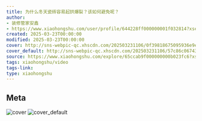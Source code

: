 ```yaml
---
title: 为什么冬天瓷砖容易起拱爆裂？该如何避免呢？
author:
- 装修管家安鑫
- https://www.xiaohongshu.com/user/profile/644228ff000000001f032814?xsec_token=undefined
created: 2025-03-23T00:00:00
modified: 2025-03-23T00:00:00
cover: http://sns-webpic-qc.xhscdn.com/202503231106/0f39818675095936e9ed576e8e134225/1040g00830v5i671g5a005p2253vnua0k41bnfhg!nc_n_webp_prv_1
cover_default: http://sns-webpic-qc.xhscdn.com/202503231106/57c86c067431daf519d55a0e6c536a13/1040g00830v5i671g5a005p2253vnua0k41bnfhg!nc_n_webp_mw_1
source: https://www.xiaohongshu.com/explore/65ccab9f000000000b023fc6?xsec_token=AByHIHCtKRAPfWXKSVn0p_wzTMhnKp0vEh9jyo29KbnzA=
tags: xiaohongshu/video
tags-link:
type: xiaohongshu
---
```


## Meta

![cover](http://sns-webpic-qc.xhscdn.com/202503231106/0f39818675095936e9ed576e8e134225/1040g00830v5i671g5a005p2253vnua0k41bnfhg!nc_n_webp_prv_1)
![cover_default](http://sns-webpic-qc.xhscdn.com/202503231106/57c86c067431daf519d55a0e6c536a13/1040g00830v5i671g5a005p2253vnua0k41bnfhg!nc_n_webp_mw_1)
